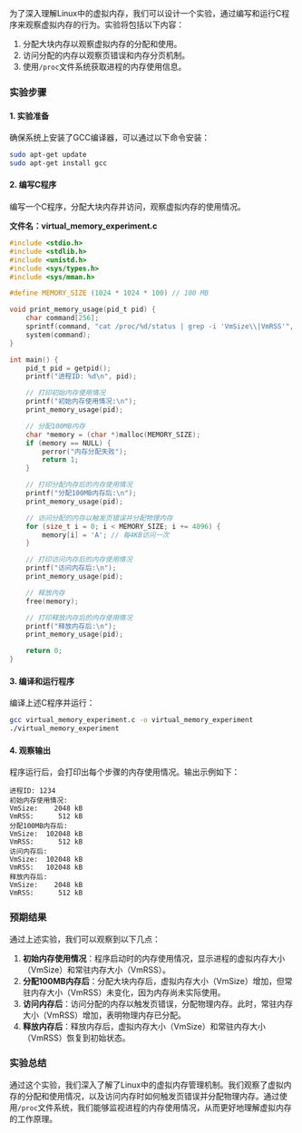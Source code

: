 为了深入理解Linux中的虚拟内存，我们可以设计一个实验，通过编写和运行C程序来观察虚拟内存的行为。实验将包括以下内容：

1. 分配大块内存以观察虚拟内存的分配和使用。
2. 访问分配的内存以观察页错误和内存分页机制。
3. 使用`/proc`文件系统获取进程的内存使用信息。

### 实验步骤

#### 1. 实验准备
确保系统上安装了GCC编译器，可以通过以下命令安装：
```bash
sudo apt-get update
sudo apt-get install gcc
```

#### 2. 编写C程序
编写一个C程序，分配大块内存并访问，观察虚拟内存的使用情况。

**文件名：virtual_memory_experiment.c**

```c
#include <stdio.h>
#include <stdlib.h>
#include <unistd.h>
#include <sys/types.h>
#include <sys/mman.h>

#define MEMORY_SIZE (1024 * 1024 * 100) // 100 MB

void print_memory_usage(pid_t pid) {
    char command[256];
    sprintf(command, "cat /proc/%d/status | grep -i 'VmSize\\|VmRSS'", pid);
    system(command);
}

int main() {
    pid_t pid = getpid();
    printf("进程ID: %d\n", pid);

    // 打印初始内存使用情况
    printf("初始内存使用情况:\n");
    print_memory_usage(pid);

    // 分配100MB内存
    char *memory = (char *)malloc(MEMORY_SIZE);
    if (memory == NULL) {
        perror("内存分配失败");
        return 1;
    }

    // 打印分配内存后的内存使用情况
    printf("分配100MB内存后:\n");
    print_memory_usage(pid);

    // 访问分配的内存以触发页错误并分配物理内存
    for (size_t i = 0; i < MEMORY_SIZE; i += 4096) {
        memory[i] = 'A'; // 每4KB访问一次
    }

    // 打印访问内存后的内存使用情况
    printf("访问内存后:\n");
    print_memory_usage(pid);

    // 释放内存
    free(memory);

    // 打印释放内存后的内存使用情况
    printf("释放内存后:\n");
    print_memory_usage(pid);

    return 0;
}
```

#### 3. 编译和运行程序
编译上述C程序并运行：
```bash
gcc virtual_memory_experiment.c -o virtual_memory_experiment
./virtual_memory_experiment
```

#### 4. 观察输出
程序运行后，会打印出每个步骤的内存使用情况。输出示例如下：

```
进程ID: 1234
初始内存使用情况:
VmSize:	   2048 kB
VmRSS:	    512 kB
分配100MB内存后:
VmSize:	 102048 kB
VmRSS:	    512 kB
访问内存后:
VmSize:	 102048 kB
VmRSS:	 102048 kB
释放内存后:
VmSize:	   2048 kB
VmRSS:	    512 kB
```

### 预期结果

通过上述实验，我们可以观察到以下几点：

1. **初始内存使用情况**：程序启动时的内存使用情况，显示进程的虚拟内存大小（VmSize）和常驻内存大小（VmRSS）。
2. **分配100MB内存后**：分配大块内存后，虚拟内存大小（VmSize）增加，但常驻内存大小（VmRSS）未变化，因为内存尚未实际使用。
3. **访问内存后**：访问分配的内存以触发页错误，分配物理内存。此时，常驻内存大小（VmRSS）增加，表明物理内存已分配。
4. **释放内存后**：释放内存后，虚拟内存大小（VmSize）和常驻内存大小（VmRSS）恢复到初始状态。

### 实验总结

通过这个实验，我们深入了解了Linux中的虚拟内存管理机制。我们观察了虚拟内存的分配和使用情况，以及访问内存时如何触发页错误并分配物理内存。通过使用`/proc`文件系统，我们能够监视进程的内存使用情况，从而更好地理解虚拟内存的工作原理。